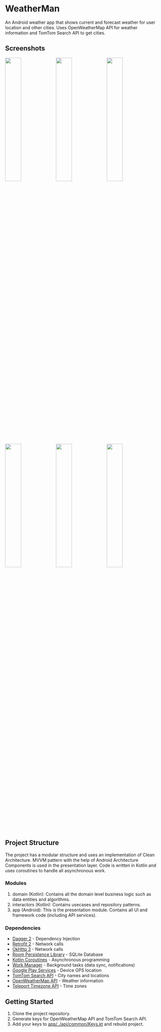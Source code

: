 # WeatherMan

An Android weather app that shows current and forecast weather for user location and other cities.
Uses OpenWeatherMap API for weather information and TomTom Search API to get cities.

## Screenshots

<img src="https://user-images.githubusercontent.com/42505064/64204739-66e75980-ce64-11e9-958f-9e88ca867895.jpg" width="32%"></img> 
<img src="https://user-images.githubusercontent.com/42505064/64204740-66e75980-ce64-11e9-900a-796ce04e3d8f.jpg" width="32%"></img> 
<img src="https://user-images.githubusercontent.com/42505064/64204742-66e75980-ce64-11e9-8b98-8a9d94895d97.jpg" width="32%"></img> 
<img src="https://user-images.githubusercontent.com/42505064/63302704-d9c0d400-c2ab-11e9-900c-5e464d627b35.jpg" width="32%"></img> 
<img src="https://user-images.githubusercontent.com/42505064/63302705-d9c0d400-c2ab-11e9-8aaa-d8b8a0c7bcd6.jpg" width="32%"></img> 
<img src="https://user-images.githubusercontent.com/42505064/63302706-d9c0d400-c2ab-11e9-88ed-fcdb1ee6042b.jpg" width="32%"></img> 

## Project Structure

The project has a modular structure and uses an implementation of Clean Architecture. 
MVVM pattern with the help of Android Architecture Components is used in the presentation layer.
Code is written in Kotlin and uses coroutines to handle all asynchronous work.

### Modules

  1) domain (Kotlin): Contains all the domain level business logic such as data entities and algorithms.
  2) interactors (Kotlin): Contains usecases and repository patterns.
  3) app (Android): This is the presentation module. Contains all UI and framework code (including API services).

### Dependencies

  * [Dagger 2](https://dagger.dev/) - Dependency Injection
  * [Retrofit 2](https://square.github.io/retrofit/) - Network calls
  * [OkHttp 3](https://square.github.io/okhttp/) - Network calls
  * [Room Persistence Library](https://developer.android.com/topic/libraries/architecture/room) - SQLite Database
  * [Kotlin Coroutines](https://kotlinlang.org/docs/reference/coroutines-overview.html) - Asynchronous programming
  * [Work Manager](https://developer.android.com/topic/libraries/architecture/workmanager) - Background tasks (data sync, notifications)
  * [Google Play Services](https://developers.google.com/android/reference/com/google/android/gms/location/package-summary) - Device GPS location
  * [TomTom Search API](https://developer.tomtom.com/search-api) - City names and locations
  * [OpenWeatherMap API](https://openweathermap.org/api) - Weather information
  * [Teleport Timezone API](https://developers.teleport.org/api/resources/Timezone/) - Time zones

## Getting Started

1) Clone the project repository.
2) Generate keys for OpenWeatherMap API and TomTom Search API.
3) Add your keys to [app/../api/common/Keys.kt](app/src/main/java/one/mann/weatherman/api/common/Keys.kt) and rebuild project.